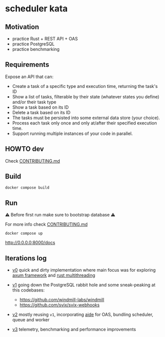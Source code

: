 # scheduler kata

## Motivation

* practice Rust + REST API + OAS
* practice PostgreSQL
* practice benchmarking


## Requirements

Expose an API that can:
* Create a task of a specific type and execution time, returning the task's ID
* Show a list of tasks, filterable by their state (whatever states you define) and/or their task type
* Show a task based on its ID
* Delete a task based on its ID
* The tasks must be persisted into some external data store (your choice).
* Process each task only once and only at/after their specified execution time.
* Support running multiple instances of your code in parallel.


## HOWTO dev

Check [CONTRIBUTING.md](./CONTRIBUTING.md)


## Build

```console
docker compose build
```


## Run

:warning:
Before first run make sure to bootstrap database
:warning:

For more info check [CONTRIBUTING.md](./CONTRIBUTING.md)

```console
docker compose up
```

http://0.0.0.0:8000/docs


## Iterations log

* [v0](https://github.com/mrl5/scheduler-kata/tree/v0) quick and dirty
  implementation where main focus was for exploring [axum
  framework](https://docs.rs/axum/latest/axum/) and [rust
  multithreading](https://kerkour.com/multithreading-in-rust)

* [v1](https://github.com/mrl5/scheduler-kata/tree/v1) going down the
  PostgreSQL rabbit hole and some sneak-peaking at this codebases:
  * https://github.com/windmill-labs/windmill
  * https://github.com/svix/svix-webhooks

* [v2](https://github.com/mrl5/scheduler-kata/tree/v2) mostly
  reusing `v1`, incorporating [aide](https://github.com/tamasfe/aide) for OAS,
  bundling scheduler, queue and worker

* [v3](https://github.com/mrl5/scheduler-kata) telemetry, benchmarking and
  performance improvements
